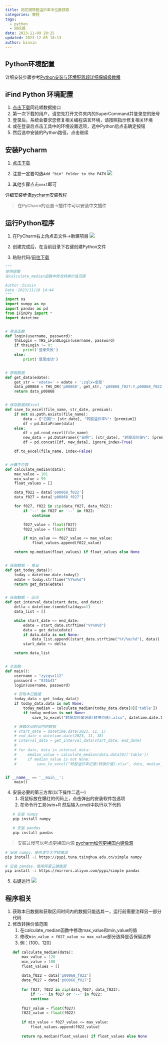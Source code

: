 ```yaml
---
title: 同花顺转股溢价率中位数获取
categories: 教程
tags:
  - python
  - 同花顺
date: 2023-11-09 20:25
updated: 2023-12-05 18:13
author: binxin
---
```

## Python环境配置

详细安装步骤参考[Python安装与环境配置超详细保姆级教程](https://blog.csdn.net/m0_57081622/article/details/127180996)

## iFind Python 环境配置

1. [点击下载](http://ft.10jqka.com.cn/index.php?c=index&a=download)同花顺数据接口
2. 第一次下载的用户，请您先打开文件夹内的SuperCommand并登录您的账号
3. 登录后，系统会要求您修复相关编程语言环境，请按照指示修复相关环境
4. 或在登录后点击工具中的环境设置选项，选中Python后点击确定按钮
5. 然后选中安装的Python路径，点击继续

## 安装Pycharm

1. [点击下载](https://www.jetbrains.com/pycharm/download/download-thanks.html?platform=windows&code=PCC)
2. 注意一定要勾选`Add "bin" folder to the PATH`
![](pic/1.png)

3. 其他步骤点击`next`即可

详细安装步骤[pycharm安装教程](https://blog.csdn.net/qq_44809707/article/details/122501118)

> 在PyCharm的设置->插件中可以安装中文插件

## 运行Python程序

1. 在PyCharm右上角点击文件->新建项目
![](pic/2.png)

2. 创建完成后，在当前目录下右键创建Python文件
3. 粘贴代码/[前往下载](https://github.com/ZhouBinxin/iFind/blob/master/iFind2.0.py)
```python
"""
使用提醒
在calculate_median函数中修改转换价值范围

Author：binxin
Date：2023/11/18 14:44
"""
import os
import numpy as np
import pandas as pd
from iFinDPy import *
import datetime


# 登录函数
def login(username, password):
    thsLogin = THS_iFinDLogin(username, password)
    if thsLogin != 0:
        print('登录失败')
    else:
        print('登录成功')


# 获取数据
def get_data(edate):
    get_str = 'edate=' + edate + ';zqlx=全部'
    data_p00868 = THS_DR('p00868', get_str, 'p00868_f027:Y,p00868_f022:Y', 'format:list')
    return data_p00868


# 保存数据到Excel
def save_to_excel(file_name, str_date, premium):
    if not os.path.exists(file_name):
        data = {"日期": [str_date], "转股溢价率%": [premium]}
        df = pd.DataFrame(data)
    else:
        df = pd.read_excel(file_name)
        new_data = pd.DataFrame({"日期": [str_date], "转股溢价率%": [premium]})
        df = pd.concat([df, new_data], ignore_index=True)

    df.to_excel(file_name, index=False)


# 计算中位数
def calculate_median(data):
    max_value = 101
    min_value = 99
    float_values = []

    data_f022 = data['p00868_f022']
    data_f027 = data['p00868_f027']

    for f027, f022 in zip(data_f027, data_f022):
        if '--' in f027 or '--' in f022:
            continue

        f027_value = float(f027)
        f022_value = float(f022)

        if min_value <= f027_value <= max_value:
            float_values.append(f022_value)

    return np.median(float_values) if float_values else None


# 获取数据 - 单日
def get_today_data():
    today = datetime.date.today()
    edate = today.strftime("%Y%m%d")
    return get_data(edate)


# 获取数据 - 区间
def get_interval_data(start_date, end_date):
    delta = datetime.timedelta(days=1)
    data_list = []

    while start_date <= end_date:
        edate = start_date.strftime("%Y%m%d")
        data = get_data(edate)
        if data.data is not None:
            data_list.append((start_date.strftime("%Y/%m/%d"), data))
        start_date += delta

    return data_list


# 主函数
def main():
    username = "zyzqsx112"
    password = "935b43"
    login(username, password)

    # 获取本日数据
    today_data = get_today_data()
    if today_data.data is not None:
        today_median = calculate_median(today_data.data[0]['table'])
        if today_median is not None:
            save_to_excel("转股溢价率记录(转换价值).xlsx", datetime.date.today().strftime("%Y/%m/%d"), today_median)

    # 获取区间时间内的数据
    # start_date = datetime.date(2023, 11, 1)
    # end_date = datetime.date(2023, 11, 18)
    # interval_data = get_interval_data(start_date, end_date)
    #
    # for date, data in interval_data:
    #     median_value = calculate_median(data.data[0]['table'])
    #     if median_value is not None:
    #         save_to_excel("转股溢价率记录(转换价值).xlsx", date, median_value)


if __name__ == '__main__':
    main()

```

4. 安装必要的第三方库(以下操作二选一)
	1. 将鼠标放在爆红的代码上，点击弹出的安装软件包选项
	2. 在命令行工具(win+R 然后输入cmd)中执行以下代码
	```bash
	# 安装 numpy
	pip install numpy

	# 安装 pandas
	pip install pandas
	```

> 安装过慢可以考虑更换国内源 [pycharm如何更换国内镜像源](https://blog.csdn.net/Zenglih/article/details/106975435)

```bash
# 安装 numpy，使用清华大学镜像源
pip install -i https://pypi.tuna.tsinghua.edu.cn/simple numpy

# 安装 pandas，使用阿里云镜像源
pip install -i https://mirrors.aliyun.com/pypi/simple pandas
```

5. 右键运行
![](pic/3.png)
## 程序相关

1. 获取本日数据和获取区间时间内的数据只能选其一，运行前需要注释另一部分代码  
2. 修改转换价值范围  
	1. 在calculate_median函数中修改max_value和min_value的值  
	2. 修改`min_value < f027_value <= max_value`部分选择是否保留边界 
	3. 例：(100，120]  
	```python  
	def calculate_median(data):  
		max_value = 120  
		min_value = 100  
		float_values = []  
  
		data_f022 = data['p00868_f022']  
		data_f027 = data['p00868_f027']  
  
		for f027, f022 in zip(data_f027, data_f022):  
			if '--' in f027 or '--' in f022:  
			continue  
  
		f027_value = float(f027)  
		f022_value = float(f022)  
  
		if min_value < f027_value <= max_value:  
			float_values.append(f022_value)  
  
		return np.median(float_values) if float_values else None  
	```